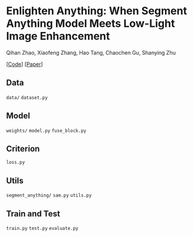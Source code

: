 # Enlighten Anything: When Segment Anything Model Meets Low-Light Image Enhancement 
Qihan Zhao, Xiaofeng Zhang, Hao Tang, Chaochen Gu, Shanying Zhu

[[Code](https://github.com/QihanZhao/enlighten-anything)]
[[Paper](https://arxiv.org/abs/2306.10286)]
## Data
`data/`
`dataset.py`

## Model
`weights/`
`model.py` 
`fuse_block.py`

## Criterion
`loss.py`

## Utils
`segment_anything/`
`sam.py`
`utils.py`

## Train and Test
`train.py`
`test.py`
`evaluate.py`
